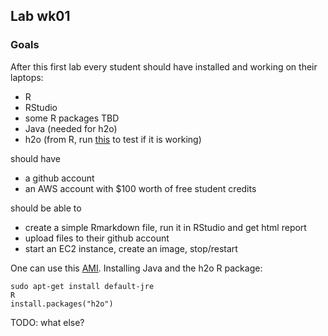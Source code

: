 
## Lab wk01

### Goals

After this first lab every student should have installed and working on their laptops:

- R
- RStudio
- some R packages TBD
- Java (needed for h2o)
- h2o (from R, run [this](h2o-test.R) to test if it is working)

should have 

- a github account
- an AWS account with $100 worth of free student credits

should be able to 

- create a simple Rmarkdown file, run it in RStudio and get html report
- upload files to their github account
- start an EC2 instance, create an image, stop/restart

One can use this [AMI](http://www.louisaslett.com/RStudio_AMI/). 
Installing Java and the h2o R package:
```
sudo apt-get install default-jre
R
install.packages("h2o")
```

TODO: what else?


